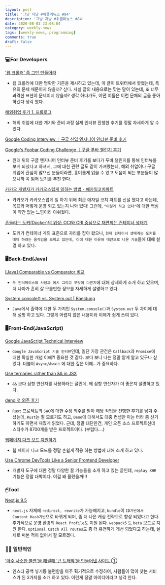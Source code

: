 ```yaml
---
layout: post
title: '그냥 저냥 #위클리뉴스 #84'
description: '그냥 저냥 #위클리뉴스 #84'
date: 2020-08-03 23:08:04
category: weekly-news
tags: [weekly-news, programming]
comments: true
draft: false
---
```


### 💻For Developers

['웹 크롤러' 좀 그만 만들어라](https://velog.io/@mowinckel/%EC%9B%B9-%ED%81%AC%EB%A1%A4%EB%A7%81-I)

- 웹 크롤러에 대한 명확한 기준을 제시하고 있는데, 이 글이 트위터에서 핫했는데, 특유의 문체 때문이지 않을까? 싶다. 사실 글의 내용으로는 맞는 말이 있는데, 또 너무 과격한 표현이 문제이지 않을까? 생각 하다가도, 어떤 이들은 이런 문체의 글을 좋아하겠다 생각 했다.

[해외취업 후기 1. 프롤로그](https://jchun.dev/2020/international-careers-01)

- 해외 취업에 대한 계기와 준비 과정 실제 인터뷰 진행한 후기를 정말 자세하게 알 수 있다.

[Google Coding Interview ｜구글 신입 엔지니어 인터뷰 준비 후기](https://jeinalog.tistory.com/m/30)

[Google's Foobar Coding Challenge ｜구글 푸바 챌린지 후기](https://jeinalog.tistory.com/28?category=876590)

- 원래 위의 구글 엔지니어 인터뷰 준비 후기를 보다가 푸바 챌린지를 통해 인터뷰를 보게 되셨다고 하셔서, 그에 대한 관련 글도 같이 가져왔는데, 해외 취업이나 구글 취업에 관심이 많으신 분들이라면, 흥미롭게 읽을 수 있고 도움이 되는 부분들이 많으니까 꼭 읽어 보기를 추천 한다.

[카카오 개발자가 카카오스럽게 일하는 방법 - 애자일코치파트](https://tech.kakao.com/2020/08/03/kakao-agile/)

- 카카오가 카카오스럽게 일 하기 위해 최근 애자일 코치 파트를 신설 했다고 하는데, 목표와 어떻게 운영 되고 있는지 나와 있다! 그런데, `"이렇게 하고 있다"`에 대한 핵심이 약간 없는 느낌이라 아쉬웠다.

[흔들리는 도커(Docker)의 위상: OCI와 CRI 중심으로 재편되는 컨테이너 생태계](https://post.naver.com/viewer/postView.nhn?volumeNo=28882881)

- 도커가 컨테이너 계의 표준으로 자리를 잡아 왔으나, `현재 컨테이너 생태계는 도커를 대체 하려는 움직임을 보이고 있는데, 이에 대한 이유와 대안으로 나온 기술`들에 대해 설명 하고 있다.

### 🖥Back-End(Java)

[[Java] Comparable vs Comparator 비교](https://namocom.tistory.com/871)

- `두 인터페이스의 사용과 예시 그리고 무엇이 다른지`에 대해 상세하게 소개 하고 있으며, 더 나아가 흔히 잘 모를만한 정보를 자세하게 설명하고 있다.

[System.console() vs. System.out | Baeldung](https://www.baeldung.com/java-system-console-vs-system-out)

- `Java`에서 출력에 대한 두 가지인 `System.console()`과 `System.out` 두 차이에 대해 설명 하고 있다. 그렇게 어렵지 않은 내용이라 이해가 쉽게 쓰여 있다.

### 🖥Front-End(JavaScript)

[Google JavaScript Technical Interview](https://medium.com/developers-tomorrow/google-javascript-technical-interview-7a20accd6ddf)

- `Google JavaScript 기술 인터뷰`인데, 일단 가장 관건은 `Callback`과 `Promise`에 대한 확실한 개념 이해?! 중요한 것 같다. 보다 보니 나는 정말 얕게 알고 있구나 싶었다. 더불어 `Async/Await` 에 대한 깊은 이해...가 중요하다.

[Use ternaries rather than && in JSX](https://kentcdodds.com/blog/use-ternaries-rather-than-and-and-in-jsx)

- `&&` 보다 삼항 연산자를 사용하라는 글인데, 왜 삼항 연산자가 더 좋은지 설명하고 있다.

[deno 첫 외주 후기](https://kdy1.github.io/post/works/freelance/deno/first-freelance-work/)

- `Rust` 프로젝트의 `SWC`에 대한 수정 외주를 받아 해당 작업을 진행한 후기를 남겨 주셨는데, `Rust`는 잘 모르기도 하고, `Deno`에 대해서도 대충 컨셉만 아는 터라 좀 신기하기도 하면서 재밌게 읽었다. 근데, 정말 대단한건, 개인 오픈 소스 프로젝트신데 스타수가 8700개를 받은 프로젝트이다. (부럽다....)

[웹페이지 다크 모드 지원하기](https://edykim.com/ko/post/dark-mode/)

- 웹 페이지 다크 모드를 정말 손쉽게 적용 하는 방법에 대해 소개 하고 있다.

[Use Chrome DevTools Like a Senior Frontend Developer](https://medium.com/javascript-in-plain-english/use-chrome-devtools-like-a-senior-frontend-developer-99a4740674)

- 개발자 도구에 대한 정말 다양한 꿀 기능들을 소개 하고 있는 글인데, `replay XHR` 기능은 정말 대박이다. 이걸 왜 몰랐을까!!!

### 🖱Tool

[Next.js 9.5](https://nextjs.org/blog/next-9-5)

- `next.js` 자체에 `redirect, rewrite`가 가능해지고, `bundle`이 `ID기반에서 Content Hash기반`으로 바뀌게 되어, 좀 더 나은 캐싱 전략으로 향상 되었다고 한다. 추가적으로 운영 환경의 `React Profile`도 지원 된다. `webpack5` 도 `beta` 모드로 지원 한다. `Optional Catch All routes`도 좀 더 유연하게 개선 되었다고 하는데, 실제로 써본 적이 없어서 잘 모르겠다.

### 🙌🏻 일반적인

['아주 사소한 불편'을 해결해 '큰 트래픽'을 만들어낸 사이트 ①](https://ppss.kr/archives/221641?utm_source=feedburner&utm_medium=feed&utm_campaign=Feed%3A+ppss+%28%E3%85%8D%E3%85%8D%E3%85%85%E3%85%85%29)

- 인스타 공백 넣기등 불편함을 아주 획기적으로 수정하여, 사람들이 많이 찾는 서비스가 된 3가지를 소개 하고 있다. 이런게 정말 아이디어라고 생각 한다.
